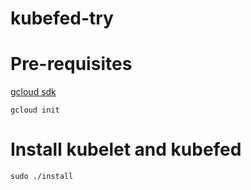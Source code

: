 kubefed-try
===
# Pre-requisites

[gcloud sdk](https://cloud.google.com/sdk/downloads)

```
gcloud init
```

# Install kubelet and kubefed

```
sudo ./install
```

